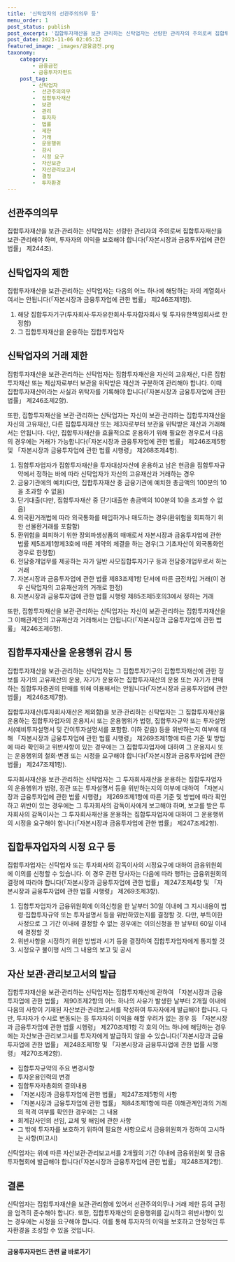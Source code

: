 ```yaml
---
title: '신탁업자의 선관주의의무 등'
menu_order: 1
post_status: publish
post_excerpt: '집합투자재산을 보관 관리하는 신탁업자는 선량한 관리자의 주의로써 집합투자재산을 보관 관리해야 하며, 투자자의 이익을 보호해야 합니다  자본시장과 금융투자업에 관한 법률  제244조 .'
post_date: 2023-11-06 02:05:32
featured_image: _images/금융금전.png
taxonomy:
    category:
        - 금융금전
        - 금융투자자펀드
    post_tag:
        - 신탁업자
        -  선관주의의무
        -  집합투자재산
        -  보관
        -  관리
        -  투자자
        -  법률
        -  제한
        -  거래
        -  운용행위
        -  감시
        -  시정 요구
        -  자산보관
        -  자산관리보고서
        -  결정
        -  투자환경
---
```



## 선관주의의무

집합투자재산을 보관·관리하는 신탁업자는 선량한 관리자의 주의로써 집합투자재산을 보관·관리해야 하며, 투자자의 이익을 보호해야 합니다(「자본시장과 금융투자업에 관한 법률」 제244조).

## 신탁업자의 제한

집합투자재산을 보관·관리하는 신탁업자는 다음의 어느 하나에 해당하는 자의 계열회사여서는 안됩니다(「자본시장과 금융투자업에 관한 법률」 제246조제1항).
1. 해당 집합투자기구(투자회사·투자유한회사·투자합자회사 및 투자유한책임회사로 한정함)
2. 그 집합투자재산을 운용하는 집합투자업자

## 신탁업자의 거래 제한

집합투자재산을 보관·관리하는 신탁업자는 집합투자재산을 자신의 고유재산, 다른 집합투자재산 또는 제삼자로부터 보관을 위탁받은 재산과 구분하여 관리해야 합니다. 이때 집합투자재산이라는 사실과 위탁자를 기록해야 합니다(「자본시장과 금융투자업에 관한 법률」 제246조제2항).

또한, 집합투자재산을 보관·관리하는 신탁업자는 자신이 보관·관리하는 집합투자재산을 자신의 고유재산, 다른 집합투자재산 또는 제3자로부터 보관을 위탁받은 재산과 거래해서는 안됩니다. 다만, 집합투자재산을 효율적으로 운용하기 위해 필요한 경우로서 다음의 경우에는 거래가 가능합니다(「자본시장과 금융투자업에 관한 법률」 제246조제5항 및 「자본시장과 금융투자업에 관한 법률 시행령」 제268조제4항).
1. 집합투자업자가 집합투자재산을 투자대상자산에 운용하고 남은 현금을 집합투자규약에서 정하는 바에 따라 신탁업자가 자신의 고유재산과 거래하는 경우
2. 금융기관에의 예치(다만, 집합투자재산 중 금융기관에 예치한 총금액의 100분의 10을 초과할 수 없음)
3. 단기대출(다만, 집합투자재산 중 단기대출한 총금액의 100분의 10을 초과할 수 없음)
4. 외국환거래법에 따라 외국통화를 매입하거나 매도하는 경우(환위험을 회피하기 위한 선물환거래를 포함함)
5. 환위험을 회피하기 위한 장외파생상품의 매매로서 자본시장과 금융투자업에 관한 법률 제5조제1항제3호에 따른 계약의 체결을 하는 경우(그 기초자산이 외국통화인 경우로 한정함)
6. 전담중개업무를 제공하는 자가 일반 사모집합투자기구 등과 전담중개업무로서 하는 거래
7. 자본시장과 금융투자업에 관한 법률 제83조제1항 단서에 따른 금전차입 거래(이 경우 신탁업자의 고유재산과의 거래로 한정)
8. 자본시장과 금융투자업에 관한 법률 시행령 제85조제5호의3에서 정하는 거래

또한, 집합투자재산을 보관·관리하는 신탁업자는 자신이 보관·관리하는 집합투자재산을 그 이해관계인의 고유재산과 거래해서는 안됩니다(「자본시장과 금융투자업에 관한 법률」 제246조제6항).

## 집합투자재산을 운용행위 감시 등

집합투자재산을 보관·관리하는 신탁업자는 그 집합투자기구의 집합투자재산에 관한 정보를 자기의 고유재산의 운용, 자기가 운용하는 집합투자재산의 운용 또는 자기가 판매하는 집합투자증권의 판매를 위해 이용해서는 안됩니다(「자본시장과 금융투자업에 관한 법률」 제246조제7항).

집합투자재산(투자회사재산은 제외함)을 보관·관리하는 신탁업자는 그 집합투자재산을 운용하는 집합투자업자의 운용지시 또는 운용행위가 법령, 집합투자규약 또는 투자설명서(예비투자설명서 및 간이투자설명서를 포함함. 이하 같음) 등을 위반하는지 여부에 대해 「자본시장과 금융투자업에 관한 법률 시행령」 제269조제1항에 따른 기준 및 방법에 따라 확인하고 위반사항이 있는 경우에는 그 집합투자업자에 대하여 그 운용지시 또는 운용행위의 철회·변경 또는 시정을 요구해야 합니다(「자본시장과 금융투자업에 관한 법률」 제247조제1항).

투자회사재산을 보관·관리하는 신탁업자는 그 투자회사재산을 운용하는 집합투자업자의 운용행위가 법령, 정관 또는 투자설명서 등을 위반하는지의 여부에 대하여 「자본시장과 금융투자업에 관한 법률 시행령」 제269조제1항에 따른 기준 및 방법에 따라 확인하고 위반이 있는 경우에는 그 투자회사의 감독이사에게 보고해야 하며, 보고를 받은 투자회사의 감독이사는 그 투자회사재산을 운용하는 집합투자업자에 대하여 그 운용행위의 시정을 요구해야 합니다(「자본시장과 금융투자업에 관한 법률」 제247조제2항).

## 집합투자업자의 시정 요구 등

집합투자업자는 신탁업자 또는 투자회사의 감독이사의 시정요구에 대하여 금융위원회에 이의를 신청할 수 있습니다. 이 경우 관련 당사자는 다음에 따라 행하는 금융위원회의 결정에 따라야 합니다(「자본시장과 금융투자업에 관한 법률」 제247조제4항 및 「자본시장과 금융투자업에 관한 법률 시행령」 제269조제3항).

1. 집합투자업자가 금융위원회에 이의신청을 한 날부터 30일 이내에 그 지시내용이 법령·집합투자규약 또는 투자설명서 등을 위반하였는지를 결정할 것. 다만, 부득이한 사정으로 그 기간 이내에 결정할 수 없는 경우에는 이의신청을 한 날부터 60일 이내에 결정할 것
2. 위반사항을 시정하기 위한 방법과 시기 등을 결정하여 집합투자업자에게 통지할 것
3. 시정요구 불이행 시의 그 내용의 보고 및 공시

## 자산 보관·관리보고서의 발급

집합투자재산을 보관·관리하는 신탁업자는 집합투자재산에 관하여 「자본시장과 금융투자업에 관한 법률」 제90조제2항의 어느 하나의 사유가 발생한 날부터 2개월 이내에 다음의 사항이 기재된 자산보관·관리보고서를 작성하여 투자자에게 발급해야 합니다. 다만, 투자자가 수시로 변동되는 등 투자자의 이익을 해할 우려가 없는 경우 등 「자본시장과 금융투자업에 관한 법률 시행령」 제270조제1항 각 호의 어느 하나에 해당하는 경우에는 자산보관·관리보고서를 투자자에게 발급하지 않을 수 있습니다(「자본시장과 금융투자업에 관한 법률」 제248조제1항 및 「자본시장과 금융투자업에 관한 법률 시행령」 제270조제2항).

- 집합투자규약의 주요 변경사항
- 투자운용인력의 변경
- 집합투자자총회의 결의내용
- 「자본시장과 금융투자업에 관한 법률」 제247조제5항의 사항
- 「자본시장과 금융투자업에 관한 법률」 제84조제1항에 따른 이해관계인과의 거래의 적격 여부를 확인한 경우에는 그 내용
- 회계감사인의 선임, 교체 및 해임에 관한 사항
- 그 밖에 투자자를 보호하기 위하여 필요한 사항으로서 금융위원회가 정하여 고시하는 사항(미고시)

신탁업자는 위에 따른 자산보관·관리보고서를 2개월의 기간 이내에 금융위원회 및 금융투자협회에 발급해야 합니다(「자본시장과 금융투자업에 관한 법률」 제248조제2항).

## 결론

신탁업자는 집합투자재산을 보관·관리함에 있어서 선관주의의무나 거래 제한 등의 규정을 엄격히 준수해야 합니다. 또한, 집합투자재산의 운용행위를 감시하고 위반사항이 있는 경우에는 시정을 요구해야 합니다. 이를 통해 투자자의 이익을 보호하고 안정적인 투자환경을 조성할 수 있을 것입니다.
<!-- wp:separator -->
<hr class="wp-block-separator has-alpha-channel-opacity"/>
<!-- /wp:separator -->

<!-- wp:group {"backgroundColor":"base","layout":{"type":"constrained"}} -->
<div class="wp-block-group has-base-background-color has-background"><!-- wp:paragraph {"align":"center","fontSize":"medium"} -->
<p class="has-text-align-center has-large-font-size"><strong>금융투자자펀드 관련 글 바로가기</strong></p>
<!-- /wp:paragraph -->


<!-- wp:latest-posts
{"categories":[{"id":13443,"count":19,"description":"","link":"https://uknowlaw.com/category/%ea%b8%88%ec%9c%b5%ed%88%ac%ec%9e%90%ec%9e%90%ed%8e%80%eb%93%9c/","name":"금융투자자펀드","slug":"금융투자자펀드","taxonomy":"category","parent":0,"meta":[],"_links":{"self":[{"href":"https://uknowlaw.com/wp-json/wp/v2/categories/13443"}],"collection":[{"href":"https://uknowlaw.com/wp-json/wp/v2/categories"}],"about":[{"href":"https://uknowlaw.com/wp-json/wp/v2/taxonomies/category"}],"wp:post_type":[{"href":"https://uknowlaw.com/wp-json/wp/v2/posts?categories=13443"}],"curies":[{"name":"wp","href":"https://api.w.org/{rel}","templated":true}]}}],"postsToShow":100,"excerptLength":28,"postLayout":"grid","columns":2,"featuredImageAlign":"left","featuredImageSizeSlug":"large","fontSize":"small"} /--></div>
<!-- /wp:group -->